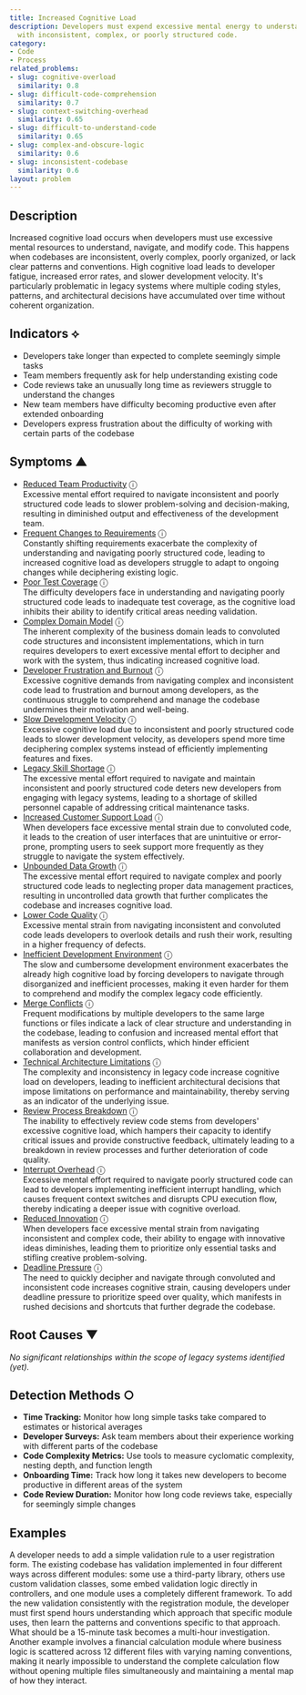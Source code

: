 ```yaml
---
title: Increased Cognitive Load
description: Developers must expend excessive mental energy to understand and work
  with inconsistent, complex, or poorly structured code.
category:
- Code
- Process
related_problems:
- slug: cognitive-overload
  similarity: 0.8
- slug: difficult-code-comprehension
  similarity: 0.7
- slug: context-switching-overhead
  similarity: 0.65
- slug: difficult-to-understand-code
  similarity: 0.65
- slug: complex-and-obscure-logic
  similarity: 0.6
- slug: inconsistent-codebase
  similarity: 0.6
layout: problem
---
```


## Description

Increased cognitive load occurs when developers must use excessive mental resources to understand, navigate, and modify code. This happens when codebases are inconsistent, overly complex, poorly organized, or lack clear patterns and conventions. High cognitive load leads to developer fatigue, increased error rates, and slower development velocity. It's particularly problematic in legacy systems where multiple coding styles, patterns, and architectural decisions have accumulated over time without coherent organization.


## Indicators ⟡
- Developers take longer than expected to complete seemingly simple tasks
- Team members frequently ask for help understanding existing code
- Code reviews take an unusually long time as reviewers struggle to understand the changes
- New team members have difficulty becoming productive even after extended onboarding
- Developers express frustration about the difficulty of working with certain parts of the codebase


## Symptoms ▲

- [Reduced Team Productivity](reduced-team-productivity.md) <span class="info-tooltip" title="Confidence: 0.507, Strength: 0.758">ⓘ</span>
<br/>  Excessive mental effort required to navigate inconsistent and poorly structured code leads to slower problem-solving and decision-making, resulting in diminished output and effectiveness of the development team.
- [Frequent Changes to Requirements](frequent-changes-to-requirements.md) <span class="info-tooltip" title="Confidence: 0.491, Strength: 0.703">ⓘ</span>
<br/>  Constantly shifting requirements exacerbate the complexity of understanding and navigating poorly structured code, leading to increased cognitive load as developers struggle to adapt to ongoing changes while deciphering existing logic.
- [Poor Test Coverage](poor-test-coverage.md) <span class="info-tooltip" title="Confidence: 0.470, Strength: 0.690">ⓘ</span>
<br/>  The difficulty developers face in understanding and navigating poorly structured code leads to inadequate test coverage, as the cognitive load inhibits their ability to identify critical areas needing validation.
- [Complex Domain Model](complex-domain-model.md) <span class="info-tooltip" title="Confidence: 0.454, Strength: 0.680">ⓘ</span>
<br/>  The inherent complexity of the business domain leads to convoluted code structures and inconsistent implementations, which in turn requires developers to exert excessive mental effort to decipher and work with the system, thus indicating increased cognitive load.
- [Developer Frustration and Burnout](developer-frustration-and-burnout.md) <span class="info-tooltip" title="Confidence: 0.443, Strength: 0.666">ⓘ</span>
<br/>  Excessive cognitive demands from navigating complex and inconsistent code lead to frustration and burnout among developers, as the continuous struggle to comprehend and manage the codebase undermines their motivation and well-being.
- [Slow Development Velocity](slow-development-velocity.md) <span class="info-tooltip" title="Confidence: 0.442, Strength: 0.767">ⓘ</span>
<br/>  Excessive cognitive load due to inconsistent and poorly structured code leads to slower development velocity, as developers spend more time deciphering complex systems instead of efficiently implementing features and fixes.
- [Legacy Skill Shortage](legacy-skill-shortage.md) <span class="info-tooltip" title="Confidence: 0.438, Strength: 0.666">ⓘ</span>
<br/>  The excessive mental effort required to navigate and maintain inconsistent and poorly structured code deters new developers from engaging with legacy systems, leading to a shortage of skilled personnel capable of addressing critical maintenance tasks.
- [Increased Customer Support Load](increased-customer-support-load.md) <span class="info-tooltip" title="Confidence: 0.429, Strength: 0.675">ⓘ</span>
<br/>  When developers face excessive mental strain due to convoluted code, it leads to the creation of user interfaces that are unintuitive or error-prone, prompting users to seek support more frequently as they struggle to navigate the system effectively.
- [Unbounded Data Growth](unbounded-data-growth.md) <span class="info-tooltip" title="Confidence: 0.425, Strength: 0.676">ⓘ</span>
<br/>  The excessive mental effort required to navigate complex and poorly structured code leads to neglecting proper data management practices, resulting in uncontrolled data growth that further complicates the codebase and increases cognitive load.
- [Lower Code Quality](lower-code-quality.md) <span class="info-tooltip" title="Confidence: 0.388, Strength: 0.715">ⓘ</span>
<br/>  Excessive mental strain from navigating inconsistent and convoluted code leads developers to overlook details and rush their work, resulting in a higher frequency of defects.
- [Inefficient Development Environment](inefficient-development-environment.md) <span class="info-tooltip" title="Confidence: 0.369, Strength: 0.607">ⓘ</span>
<br/>  The slow and cumbersome development environment exacerbates the already high cognitive load by forcing developers to navigate through disorganized and inefficient processes, making it even harder for them to comprehend and modify the complex legacy code efficiently.
- [Merge Conflicts](merge-conflicts.md) <span class="info-tooltip" title="Confidence: 0.367, Strength: 0.633">ⓘ</span>
<br/>  Frequent modifications by multiple developers to the same large functions or files indicate a lack of clear structure and understanding in the codebase, leading to confusion and increased mental effort that manifests as version control conflicts, which hinder efficient collaboration and development.
- [Technical Architecture Limitations](technical-architecture-limitations.md) <span class="info-tooltip" title="Confidence: 0.366, Strength: 0.673">ⓘ</span>
<br/>  The complexity and inconsistency in legacy code increase cognitive load on developers, leading to inefficient architectural decisions that impose limitations on performance and maintainability, thereby serving as an indicator of the underlying issue.
- [Review Process Breakdown](review-process-breakdown.md) <span class="info-tooltip" title="Confidence: 0.358, Strength: 0.581">ⓘ</span>
<br/>  The inability to effectively review code stems from developers' excessive cognitive load, which hampers their capacity to identify critical issues and provide constructive feedback, ultimately leading to a breakdown in review processes and further deterioration of code quality.
- [Interrupt Overhead](interrupt-overhead.md) <span class="info-tooltip" title="Confidence: 0.349, Strength: 0.717">ⓘ</span>
<br/>  Excessive mental effort required to navigate poorly structured code can lead to developers implementing inefficient interrupt handling, which causes frequent context switches and disrupts CPU execution flow, thereby indicating a deeper issue with cognitive overload.
- [Reduced Innovation](reduced-innovation.md) <span class="info-tooltip" title="Confidence: 0.316, Strength: 0.717">ⓘ</span>
<br/>  When developers face excessive mental strain from navigating inconsistent and complex code, their ability to engage with innovative ideas diminishes, leading them to prioritize only essential tasks and stifling creative problem-solving.
- [Deadline Pressure](deadline-pressure.md) <span class="info-tooltip" title="Confidence: 0.303, Strength: 0.739">ⓘ</span>
<br/>  The need to quickly decipher and navigate through convoluted and inconsistent code increases cognitive strain, causing developers under deadline pressure to prioritize speed over quality, which manifests in rushed decisions and shortcuts that further degrade the codebase.

## Root Causes ▼

*No significant relationships within the scope of legacy systems identified (yet).*

## Detection Methods ○
- **Time Tracking:** Monitor how long simple tasks take compared to estimates or historical averages
- **Developer Surveys:** Ask team members about their experience working with different parts of the codebase
- **Code Complexity Metrics:** Use tools to measure cyclomatic complexity, nesting depth, and function length
- **Onboarding Time:** Track how long it takes new developers to become productive in different areas of the system
- **Code Review Duration:** Monitor how long code reviews take, especially for seemingly simple changes


## Examples

A developer needs to add a simple validation rule to a user registration form. The existing codebase has validation implemented in four different ways across different modules: some use a third-party library, others use custom validation classes, some embed validation logic directly in controllers, and one module uses a completely different framework. To add the new validation consistently with the registration module, the developer must first spend hours understanding which approach that specific module uses, then learn the patterns and conventions specific to that approach. What should be a 15-minute task becomes a multi-hour investigation. Another example involves a financial calculation module where business logic is scattered across 12 different files with varying naming conventions, making it nearly impossible to understand the complete calculation flow without opening multiple files simultaneously and maintaining a mental map of how they interact.
